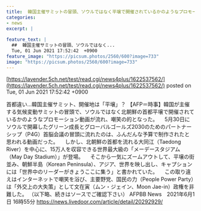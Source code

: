 ```yaml
---
title:  韓国主催サミットの冒頭、ソウルではなく平壌で開催されているかのようなプロモーション動画が流れて嘲笑の的になる  
categories:
- news
excerpt: |
  
feature_text: |
  ##  韓国主催サミットの冒頭、ソウルではなく...
  Tue, 01 Jun 2021 17:52:42  +0900
feature_image: "https://picsum.photos/2560/600?image=733"
image: "https://picsum.photos/2560/600?image=733"
---
```


[https://lavender.5ch.net/test/read.cgi/news4plus/1622537562/](https://lavender.5ch.net/test/read.cgi/news4plus/1622537562/)
posted on Tue, 01 Jun 2021 17:52:42  +0900

<!--more-->

首都違い…韓国主催サミット、開催地は「平壌」？ 【AFP＝時事】韓国が主催する気候変動サミットの冒頭で、ソウルではなく北朝鮮の首都平壌で開催されているかのようなプロモーション動画が流れ、嘲笑の的となった。 　5月30日にソウルで開幕したグリーン成長とグローバルゴールズ2030のためのパートナーシップ（P4G）首脳会議の冒頭に流れたのは、ふんだんな予算で制作されたと思われる動画だった。 　しかし、北朝鮮の首都を流れる大同江（Taedong River）を中心に、15万人を収容できる世界最大級の「メーデースタジアム（May Day Stadium）」が登場。 　そこから一気にズームアウトして、平壌の街並み、朝鮮半島（Korean Peninsula）、アジア、世界を映し出し、キャプションには「世界中のリーダーがきょうここに集う」と書かれていた。 　この取り違えはインターネットで嘲笑を浴び、主要野党、国民の力（People Power Party）は「外交上の大失策」として文在寅（ムン・ジェイン、Moon Jae-in）政権を非難した。 （以下略、続きはソースでご確認下さい） AFPBB News　2021年6月1日 16時55分 https://news.livedoor.com/article/detail/20292929/
